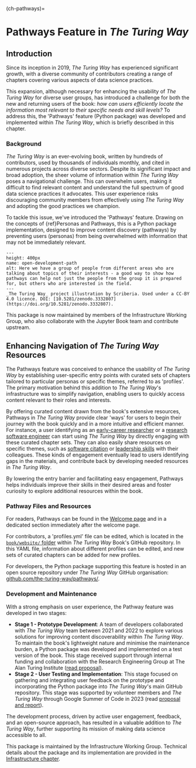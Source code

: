 (ch-pathways)=
# Pathways Feature in *The Turing Way*

## Introduction

Since its inception in 2019, *The Turing Way* has experienced significant growth, with a diverse community of contributors creating a range of chapters covering various aspects of data science practices.

This expansion, although necessary for enhancing the usability of *The Turing Way* for diverse user groups, has introduced a challenge for both the new and returning users of the book: *how can users efficiently locate the information most relevant to their specific needs and skill levels?*
To address this, the 'Pathways' feature (Python package) was developed and implemented within *The Turing Way*, which is briefly described in this chapter.

### Background

*The Turing Way* is an ever-evolving book, written by hundreds of contributors, used by thousands of individuals monthly, and cited in numerous projects across diverse sectors.
Despite its significant impact and broad adoption, the sheer volume of information within *The Turing Way* poses a navigational challenge.
This can overwhelm users, making it difficult to find relevant content and understand the full spectrum of good data science practices it advocates.
This user experience risks discouraging community members from effectively using *The Turing Way* and adopting the good practices we champion.

To tackle this issue, we've introduced the 'Pathways' feature.
Drawing on the concepts of {ref}Personas and Pathways<pd-persona>, this is a Python package implementation, designed to improve content discovery (pathways) by preventing users (personas) from being overwhelmed with information that may not be immediately relevant.

```{figure} ../figures/open-development-path.*
---
height: 400px
name: open-development-path
alt: Here we have a group of people from different areas who are talking about topics of their interests - a good way to show how pathways can help not just the people from the group it is prepared for, but others who are interested in the field.
---
_The Turing Way_ project illustration by Scriberia. Used under a CC-BY 4.0 licence. DOI: [10.5281/zenodo.3332807](https://doi.org/10.5281/zenodo.3332807).
```

This package is now maintained by members of the Infrastructure Working Group, who also collaborate with the Jupyter Book team and contribute upstream.

## Enhancing Navigation of *The Turing Way* Resources

The Pathways feature was conceived to enhance the usability of *The Turing Way* by establishing user-specific entry points with curated sets of chapters tailored to particular personas or specific themes, referred to as 'profiles'.
The primary motivation behind this addition to *The Turing Way*'s infrastructure was to simplify navigation, enabling users to quickly access content relevant to their roles and interests.

By offering curated content drawn from the book's extensive resources, Pathways in *The Turing Way* provide clear 'ways' for users to begin their journey with the book quickly and in a more intuitive and efficient manner.
For instance, a user identifying as an [early-career researcher](https://book.the-turing-way.org/pathways/early-career-researchers) or a [research software engineer](https://book.the-turing-way.org/pathways/research-software-engineers) can start using *The Turing Way* by directly engaging with these curated chapter sets.
They can also easily share resources on specific themes, such as [software citation](https://book.the-turing-way.org/pathways/software-citation) or [leadership skills](https://book.the-turing-way.org/pathways/project-leaders) with their colleagues.
These kinds of engagement eventually lead to users identifying gaps in the materials, and contribute back by developing needed resources in *The Turing Way*.

By lowering the entry barrier and facilitating easy engagement, Pathways helps individuals improve their skills in their desired areas and foster curiosity to explore additional resources within the book.

### Pathway Files and Resources

For readers, Pathways can be found in the [Welcome page](https://book.the-turing-way.org/#different-pathways) and in a dedicated section immediately after the welcome page.

For contributors, a 'profiles.yml' file can be edited, which is located in the [`book/website/` folder](https://github.com/the-turing-way/the-turing-way/blob/main/book/website/profiles.yml) within *The Turing Way* Book's GitHub repository.
In this YAML file, information about different profiles can be edited, and new sets of curated chapters can be added for new profiles.

For developers, the Python package supporting this feature is hosted in an open source repository under *The Turing Way* GitHub organisation: [github.com/the-turing-way/pathways/](https://github.com/the-turing-way/pathways/).

### Development and Maintenance

With a strong emphasis on user experience, the Pathway feature was developed in two stages:

  * **Stage 1 - Prototype Development**: A team of developers collaborated with *The Turing Way* team between 2021 and 2022 to explore various solutions for improving content discoverability within *The Turing Way*.
To maintain the book's lightweight nature and minimise the maintenance burden, a Python package was developed and implemented on a test version of the book.
This stage received support through internal funding and collaboration with the Research Engineering Group at The Alan Turing Institute ([read proposal](https://github.com/the-turing-way/project-management/blob/main/proposals/2021-07-ux-funding-turing.md)).
  * **Stage 2 - User Testing and Implementation**: This stage focused on gathering and integrating user feedback on the prototype and incorporating the Python package into *The Turing Way*'s main GitHub repository.
This stage was supported by volunteer members and *The Turing Way* through Google Summer of Code in 2023 (read [proposal and report](https://github.com/the-turing-way/pathways/)).

The development process, driven by active user engagement, feedback, and an open-source approach, has resulted in a valuable addition to *The Turing Way*, further supporting its mission of making data science accessible to all.

This package is maintained by the Infrastructure Working Group.
Technical details about the package and its implementation are provided in the [Infrastructure chapter](https://book.the-turing-way.org/community-handbook/infrastructure).

